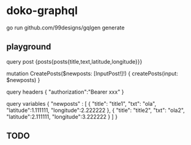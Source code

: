 # doko-graphql
go run github.com/99designs/gqlgen generate

## playground

query post {posts{posts{title,text,latitude,longitude}}}

 mutation CreatePosts($newposts: [InputPost!]!) {
  createPosts(input: $newposts)
}

query headers
{
  "authorization":"Bearer xxx"
}

query variables 
{
  "newposts" : [
    {
      "title": "title1",
      "txt": "ola",
        "latitude":1.111111,
        "longitude":2.222222
    },
    {
      "title": "title2",
      "txt": "ola2",
        "latitude":2.111111,
        "longitude":3.222222
    }
  ]
}

## TODO
